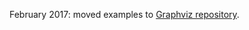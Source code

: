 February 2017: moved examples to [Graphviz repository](https://github.com/ReneNyffenegger/about-Graphviz).
